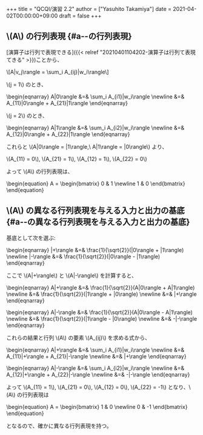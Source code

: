 +++
title = "QCQI/演習 2.2"
author = ["Yasuhito Takamiya"]
date = 2021-04-02T00:00:00+09:00
draft = false
+++

## \\(A\\) の行列表現 {#a--の行列表現}

[演算子は行列で表現できる]({{< relref "20210401104202-演算子は行列て表現てきる" >}})ことから、

\\[A|v\_j\rangle = \sum\_i A\_{ij}|w\_i\rangle\\]

\\(j = 1\\) のとき、

\begin{eqnarray}
  A|0\rangle &=& \sum\_i A\_{i1}|w\_i\rangle \newline
             &=& A\_{11}|0\rangle + A\_{21}|1\rangle
\end{eqnarray}

\\(j = 2\\) のとき、

\begin{eqnarray}
  A|1\rangle &=& \sum\_i A\_{i2}|w\_i\rangle \newline
             &=& A\_{12}|0\rangle + A\_{22}|1\rangle
\end{eqnarray}

これらと \\(A|0\rangle = |1\rangle,\ A|1\rangle = |0\rangle\\) より、

\\(A\_{11} = 0\\), \\(A\_{21} = 1\\), \\(A\_{12} = 1\\), \\(A\_{22} = 0\\)

よって \\(A\\) の行列表現は、

\begin{equation}
  A = \begin{bmatrix}
    0 & 1 \newline
    1 & 0
  \end{bmatrix}
\end{equation}


## \\(A\\) の異なる行列表現を与える入力と出力の基底 {#a--の異なる行列表現を与える入力と出力の基底}

基底として次を選ぶ:

\begin{eqnarray}
|+\rangle &=& \frac{1}{\sqrt{2}}(|0\rangle + |1\rangle) \newline
|-\rangle &=& \frac{1}{\sqrt{2}}(|0\rangle - |1\rangle)
\end{eqnarray}

ここで \\(A|+\rangle\\) と \\(A|-\rangle\\) を計算すると、

\begin{eqnarray}
  A|+\rangle &=& \frac{1}{\sqrt{2}}(A|0\rangle + A|1\rangle) \newline
             &=& \frac{1}{\sqrt{2}}(|1\rangle + |0\rangle) \newline
             &=& |+\rangle
\end{eqnarray}

\begin{eqnarray}
  A|-\rangle &=& \frac{1}{\sqrt{2}}(A|0\rangle - A|1\rangle) \newline
             &=& \frac{1}{\sqrt{2}}(|1\rangle - |0\rangle) \newline
             &=& -|-\rangle
\end{eqnarray}

これらの結果と行列 \\(A\\) の要素 \\(A\_{ij}\\) を求める式から、

\begin{eqnarray}
  A|+\rangle &=& \sum\_i A\_{i1}|w\_i\rangle \newline
             &=& A\_{11}|+\rangle + A\_{21}|-\rangle \newline
             &=& |+\rangle
\end{eqnarray}

\begin{eqnarray}
  A|-\rangle &=& \sum\_i A\_{i2}|w\_i\rangle \newline
             &=& A\_{12}|+\rangle + A\_{22}|-\rangle \newline
             &=& -|-\rangle
\end{eqnarray}

よって \\(A\_{11} = 1\\), \\(A\_{21} = 0\\), \\(A\_{12} = 0\\), \\(A\_{22} = -1\\) となり、\\(A\\) の行列表現は

\begin{equation}
  A = \begin{bmatrix}
    1 & 0 \newline
    0 & -1
  \end{bmatrix}
\end{equation}

となるので、確かに異なる行列表現を持つ。
